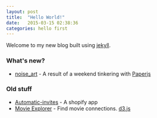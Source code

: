 ```yaml
---
layout: post
title:  "Hello World!"
date:   2015-03-15 02:38:36
categories: hello first
---
```



Welcome to my new blog built using [jekyll].

### What's new?

* [noise_art] - A result of a weekend tinkering with [Paperjs]

### Old stuff

* [Automatic-invites] - A shopify app
* [Movie Explorer] - Find movie connections. [d3.js]

[jekyll]:      http://jekyllrb.com
[Automatic-invites]:   https://apps.shopify.com/automatic-invites
[Movie Explorer]: http://michael-falkowski.rhcloud.com/movie
[noise_art]: https://falkulator.github.io/noise_art/
[Paperjs]: http://paperjs.org/
[d3.js]: http://d3js.org/